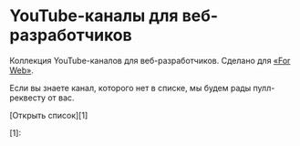 # YouTube-каналы для веб-разработчиков
Коллекция YouTube-каналов для веб-разработчиков. Сделано для [«For Web»][0].

Если вы знаете канал, которого нет в списке, мы будем рады пулл-реквесту от вас.

[Открыть список][1]


[0]: http://forwebdev.ru
[1]: 